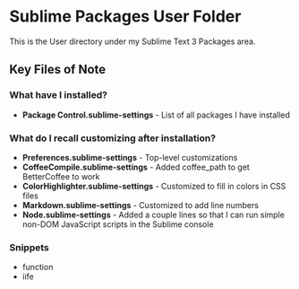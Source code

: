 
# Sublime Packages User Folder

This is the User directory under my Sublime Text 3 Packages area.

## Key Files of Note

### What have I installed?

 - **Package Control.sublime-settings** - List of all packages I have installed

### What do I recall customizing after installation?

 - **Preferences.sublime-settings** - Top-level customizations
 - **CoffeeCompile.sublime-settings** - Added coffee_path to get BetterCoffee to work
 - **ColorHighlighter.sublime-settings** - Customized to fill in colors in CSS files
 - **Markdown.sublime-settings** - Customized to add line numbers
 - **Node.sublime-settings** - Added a couple lines so that I can run simple non-DOM JavaScript scripts in the Sublime console

### Snippets

 - function
 - iife

